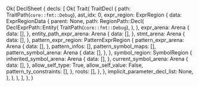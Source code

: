 Ok(
    DeclSheet {
        decls: [
            Ok(
                Trait(
                    TraitDecl {
                        path: TraitPath(`core::fmt::Debug`),
                        ast_idx: 0,
                        expr_region: ExprRegion {
                            data: ExprRegionData {
                                parent: None,
                                path: RegionPath::Decl(
                                    DeclExprPath::Entity(
                                        TraitPath(`core::fmt::Debug`),
                                    ),
                                ),
                                expr_arena: Arena {
                                    data: [],
                                },
                                entity_path_expr_arena: Arena {
                                    data: [],
                                },
                                stmt_arena: Arena {
                                    data: [],
                                },
                                pattern_expr_region: PatternExprRegion {
                                    pattern_expr_arena: Arena {
                                        data: [],
                                    },
                                    pattern_infos: [],
                                    pattern_symbol_maps: [],
                                    pattern_symbol_arena: Arena {
                                        data: [],
                                    },
                                },
                                symbol_region: SymbolRegion {
                                    inherited_symbol_arena: Arena {
                                        data: [],
                                    },
                                    current_symbol_arena: Arena {
                                        data: [],
                                    },
                                    allow_self_type: True,
                                    allow_self_value: False,
                                    pattern_ty_constraints: [],
                                },
                                roots: [],
                            },
                        },
                        implicit_parameter_decl_list: None,
                    },
                ),
            ),
        ],
    },
)